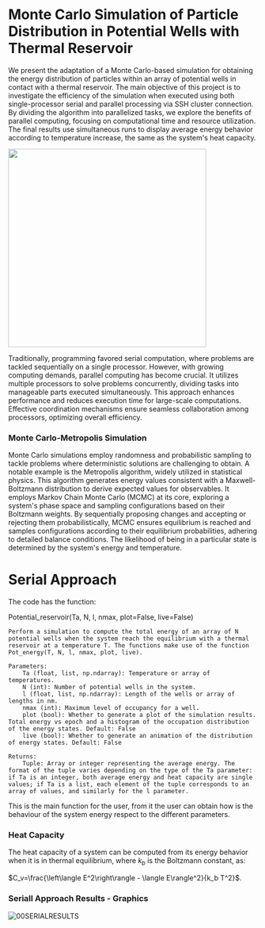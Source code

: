 # Monte Carlo Simulation of Particle Distribution in Potential Wells with Thermal Reservoir

We present the adaptation of a Monte Carlo-based simulation for obtaining the energy distribution of particles within an array of potential wells in contact with a thermal reservoir. 
The main objective of this project is to investigate the efficiency of the simulation when executed using both single-processor serial and parallel processing via SSH cluster connection. By dividing the algorithm into parallelized tasks, we explore the benefits of parallel computing, focusing on computational time and resource utilization.  The final results use simultaneous runs to display average energy behavior according to temperature increase, the same as the system's heat capacity.

<img src="https://github.com/ASMarulanda/SerialMPIHotBoxes/assets/123122569/6417c58f-6d63-45cb-9f46-21eb815a68d7" width="400">


Traditionally, programming favored serial computation, where problems are tackled sequentially on a single processor. However, with growing computing demands, parallel computing has become crucial. It utilizes multiple processors to solve problems concurrently, dividing tasks into manageable parts executed simultaneously. This approach enhances performance and reduces execution time for large-scale computations. Effective coordination mechanisms ensure seamless collaboration among processors, optimizing overall efficiency.

###  Monte Carlo-Metropolis Simulation 

Monte Carlo simulations employ randomness and probabilistic sampling to tackle problems where deterministic solutions are challenging to obtain. A notable example is the Metropolis algorithm, widely utilized in statistical physics. This algorithm generates energy values consistent with a Maxwell-Boltzmann distribution to derive expected values for observables. It employs Markov Chain Monte Carlo (MCMC) at its core, exploring a system's phase space and sampling configurations based on their Boltzmann weights. By sequentially proposing changes and accepting or rejecting them probabilistically, MCMC ensures equilibrium is reached and samples configurations according to their equilibrium probabilities, adhering to detailed balance conditions. The likelihood of being in a particular state is determined by the system's energy and temperature.

#  Serial Approach 

The code has the function:

Potential_reservoir(Ta, N, l, nmax, plot=False, live=False)

    Perform a simulation to compute the total energy of an array of N potential wells when the system reach the equilibrium with a thermal reservoir at a temperature T. The functions make use of the function Pot_energy(T, N, l, nmax, plot, live).

    Parameters:
        Ta (float, list, np.ndarray): Temperature or array of temperatures.
        N (int): Number of potential wells in the system.
        l (float, list, np.ndarray): Length of the wells or array of lengths in nm.
        nmax (int): Maximum level of occupancy for a well.
        plot (bool): Whether to generate a plot of the simulation results. Total energy vs epoch and a histogram of the occupation distribution of the energy states. Default: False
        live (bool): Whether to generate an animation of the distribution of energy states. Default: False

    Returns:
        Tuple: Array or integer representing the average energy. The format of the tuple varies depending on the type of the Ta parameter: if Ta is an integer, both average energy and heat capacity are single values; if Ta is a list, each element of the tuple corresponds to an array of values, and similarly for the l parameter.
    

This is the main function for the user, from it the user can obtain how is the behaviour of the system energy respect to the different parameters.


### Heat Capacity 
The heat capacity of a system can be computed from its energy behavior when it is in thermal equilibrium, where $k_b$ is the Boltzmann constant, as:

$C_v=\frac{\left\langle E^2\right\rangle - \langle E\rangle^2}{k_b T^2}$.

### Seriall Approach Results - Graphics

![00SERIALRESULTS](https://github.com/ASMarulanda/SerialMPIHotBoxes/assets/123122569/7c87ce1e-0009-42b5-b408-3cda69b97bb2)


